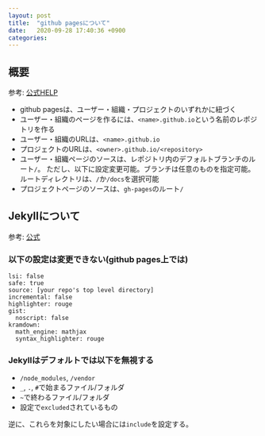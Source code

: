 ```yaml
---
layout: post
title:  "github pagesについて"
date:   2020-09-28 17:40:36 +0900
categories:
---
```


## 概要
参考: [公式HELP](https://docs.github.com/en/free-pro-team@latest/github/working-with-github-pages/about-github-pages)

- github pagesは、ユーザー・組織・プロジェクトのいずれかに紐づく
- ユーザー・組織のページを作るには、`<name>.github.io`という名前のレポジトリを作る
- ユーザー・組織のURLは、`<name>.github.io`
- プロジェクトのURLは、`<owner>.github.io/<repository>`
- ユーザー・組織ページのソースは、レポジトリ内のデフォルトブランチのルート`/`。
ただし、以下に設定変更可能。ブランチは任意のものを指定可能。ルートディレクトリは、`/`か`/docs`を選択可能
- プロジェクトページのソースは、`gh-pages`のルート`/`


## Jekyllについて
参考: [公式](https://docs.github.com/en/free-pro-team@latest/github/working-with-github-pages/about-github-pages-and-jekyll)

### 以下の設定は変更できない(github pages上では)

```
lsi: false
safe: true
source: [your repo's top level directory]
incremental: false
highlighter: rouge
gist:
  noscript: false
kramdown:
  math_engine: mathjax
  syntax_highlighter: rouge
```

### Jekyllはデフォルトでは以下を無視する

- `/node_modules`, `/vendor`
- `_`, `.`, `#`で始まるファイル/フォルダ
- `~`で終わるファイル/フォルダ
- 設定で`excluded`されているもの

逆に、これらを対象にしたい場合には`include`を設定する。
